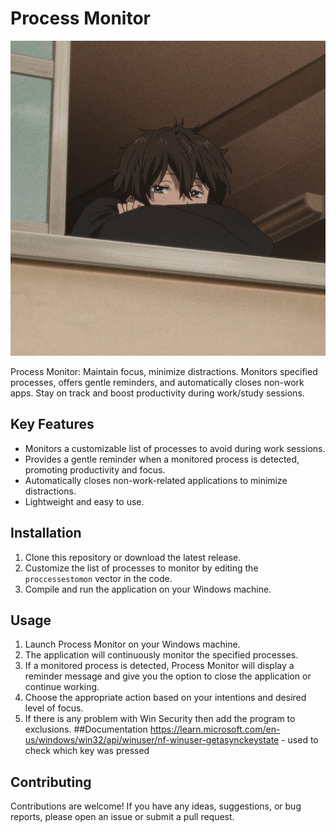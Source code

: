 # Process Monitor
<picture>
  <source media="(prefers-color-scheme: dark)" srcset="images/img-dark.jpeg">
  <source media="(prefers-color-scheme: light)" srcset="images/img-light.jpeg">
  <img alt="App Monitor Screenshot" src="img.jpeg">
</picture>

Process Monitor: Maintain focus, minimize distractions. Monitors specified processes, offers gentle reminders, and automatically closes non-work apps. Stay on track and boost productivity during work/study sessions.
## Key Features

- Monitors a customizable list of processes to avoid during work sessions.
- Provides a gentle reminder when a monitored process is detected, promoting productivity and focus.
- Automatically closes non-work-related applications to minimize distractions.
- Lightweight and easy to use.

## Installation

1. Clone this repository or download the latest release.
2. Customize the list of processes to monitor by editing the `proccessestomon` vector in the code.
3. Compile and run the application on your Windows machine.

## Usage

1. Launch Process Monitor on your Windows machine.
2. The application will continuously monitor the specified processes.
3. If a monitored process is detected, Process Monitor will display a reminder message and give you the option to close the application or continue working.
4. Choose the appropriate action based on your intentions and desired level of focus.
5. If there is any problem with Win Security then add the program to exclusions.
##Documentation
https://learn.microsoft.com/en-us/windows/win32/api/winuser/nf-winuser-getasynckeystate  - used to check which key was pressed 


## Contributing

Contributions are welcome! If you have any ideas, suggestions, or bug reports, please open an issue or submit a pull request.

